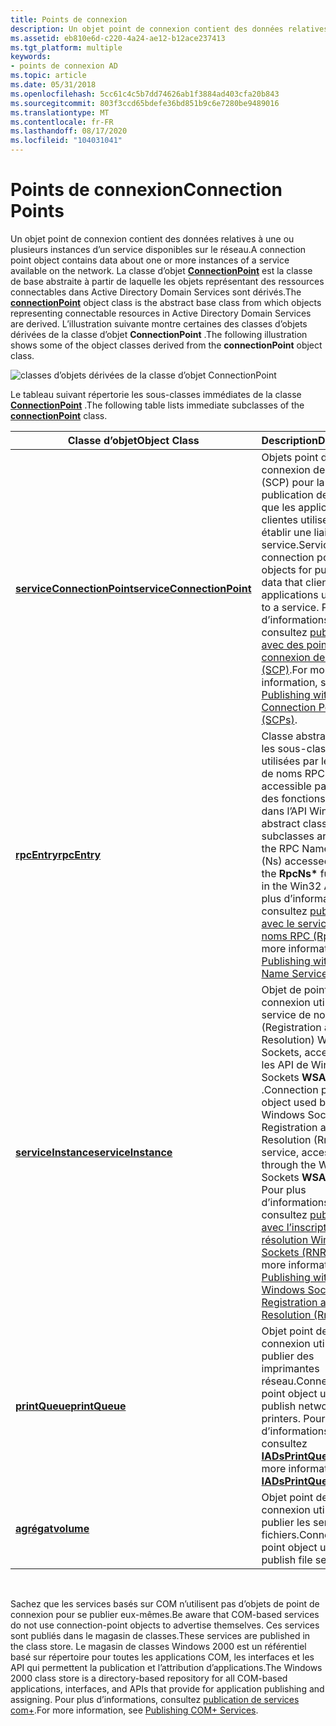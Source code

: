 ```yaml
---
title: Points de connexion
description: Un objet point de connexion contient des données relatives à une ou plusieurs instances d’un service disponibles sur le réseau.
ms.assetid: eb810e6d-c220-4a24-ae12-b12ace237413
ms.tgt_platform: multiple
keywords:
- points de connexion AD
ms.topic: article
ms.date: 05/31/2018
ms.openlocfilehash: 5cc61c4c5b7dd74626ab1f3884ad403cfa20b843
ms.sourcegitcommit: 803f3ccd65bdefe36bd851b9c6e7280be9489016
ms.translationtype: MT
ms.contentlocale: fr-FR
ms.lasthandoff: 08/17/2020
ms.locfileid: "104031041"
---
```

# <a name="connection-points"></a><span data-ttu-id="2080d-104">Points de connexion</span><span class="sxs-lookup"><span data-stu-id="2080d-104">Connection Points</span></span>

<span data-ttu-id="2080d-105">Un objet point de connexion contient des données relatives à une ou plusieurs instances d’un service disponibles sur le réseau.</span><span class="sxs-lookup"><span data-stu-id="2080d-105">A connection point object contains data about one or more instances of a service available on the network.</span></span> <span data-ttu-id="2080d-106">La classe d’objet [**ConnectionPoint**](/windows/desktop/ADSchema/c-connectionpoint) est la classe de base abstraite à partir de laquelle les objets représentant des ressources connectables dans Active Directory Domain Services sont dérivés.</span><span class="sxs-lookup"><span data-stu-id="2080d-106">The [**connectionPoint**](/windows/desktop/ADSchema/c-connectionpoint) object class is the abstract base class from which objects representing connectable resources in Active Directory Domain Services are derived.</span></span> <span data-ttu-id="2080d-107">L’illustration suivante montre certaines des classes d’objets dérivées de la classe d’objet **ConnectionPoint** .</span><span class="sxs-lookup"><span data-stu-id="2080d-107">The following illustration shows some of the object classes derived from the **connectionPoint** object class.</span></span>

![classes d’objets dérivées de la classe d’objet ConnectionPoint](images/connection-points.png)

<span data-ttu-id="2080d-109">Le tableau suivant répertorie les sous-classes immédiates de la classe [**ConnectionPoint**](/windows/desktop/ADSchema/c-connectionpoint) .</span><span class="sxs-lookup"><span data-stu-id="2080d-109">The following table lists immediate subclasses of the [**connectionPoint**](/windows/desktop/ADSchema/c-connectionpoint) class.</span></span>



| <span data-ttu-id="2080d-110">Classe d’objet</span><span class="sxs-lookup"><span data-stu-id="2080d-110">Object Class</span></span>                                                    | <span data-ttu-id="2080d-111">Description</span><span class="sxs-lookup"><span data-stu-id="2080d-111">Description</span></span>                                                                                                                                                                                                                                                                                                              |
|-----------------------------------------------------------------|--------------------------------------------------------------------------------------------------------------------------------------------------------------------------------------------------------------------------------------------------------------------------------------------------------------------------|
| [<span data-ttu-id="2080d-112">**serviceConnectionPoint**</span><span class="sxs-lookup"><span data-stu-id="2080d-112">**serviceConnectionPoint**</span></span>](/windows/desktop/ADSchema/c-serviceconnectionpoint) | <span data-ttu-id="2080d-113">Objets point de connexion de service (SCP) pour la publication de données que les applications clientes utilisent pour établir une liaison à un service.</span><span class="sxs-lookup"><span data-stu-id="2080d-113">Service connection point (SCP) objects for publishing data that client applications use to bind to a service.</span></span> <span data-ttu-id="2080d-114">Pour plus d’informations, consultez [publication avec des points de connexion de service (SCP)](publishing-with-service-connection-points.md).</span><span class="sxs-lookup"><span data-stu-id="2080d-114">For more information, see [Publishing with Service Connection Points (SCPs)](publishing-with-service-connection-points.md).</span></span>                                                                               |
| [<span data-ttu-id="2080d-115">**rpcEntry**</span><span class="sxs-lookup"><span data-stu-id="2080d-115">**rpcEntry**</span></span>](/windows/desktop/ADSchema/c-rpcentry)                             | <span data-ttu-id="2080d-116">Classe abstraite dont les sous-classes sont utilisées par le service de noms RPC (NS) accessible par le biais des fonctions **RpcNs \*** dans l’API Win32.</span><span class="sxs-lookup"><span data-stu-id="2080d-116">An abstract class whose subclasses are used by the RPC Name Service (Ns) accessed through the **RpcNs\*** functions in the Win32 API.</span></span> <span data-ttu-id="2080d-117">Pour plus d’informations, consultez [publication avec le service de noms RPC (RpcNs)](publishing-with-the-rpc-name-service-rpcns.md).</span><span class="sxs-lookup"><span data-stu-id="2080d-117">For more information, see [Publishing with the RPC Name Service (RpcNs)](publishing-with-the-rpc-name-service-rpcns.md).</span></span>                                                          |
| [<span data-ttu-id="2080d-118">**serviceInstance**</span><span class="sxs-lookup"><span data-stu-id="2080d-118">**serviceInstance**</span></span>](/windows/desktop/ADSchema/c-serviceinstance)               | <span data-ttu-id="2080d-119">Objet de point de connexion utilisé par le service de nom RnR (Registration and Resolution) Windows Sockets, accessible via les API de Windows Sockets **WSA \*** .</span><span class="sxs-lookup"><span data-stu-id="2080d-119">Connection point object used by the Windows Sockets Registration and Resolution (RnR) name service, accessed through the Windows Sockets **WSA\*** APIs.</span></span> <span data-ttu-id="2080d-120">Pour plus d’informations, consultez [publication avec l’inscription et la résolution Windows Sockets (RNR)](publishing-with-windows-sockets-registration-and-resolution.md).</span><span class="sxs-lookup"><span data-stu-id="2080d-120">For more information, see [Publishing with Windows Sockets Registration and Resolution (RnR)](publishing-with-windows-sockets-registration-and-resolution.md).</span></span> |
| [<span data-ttu-id="2080d-121">**printQueue**</span><span class="sxs-lookup"><span data-stu-id="2080d-121">**printQueue**</span></span>](/windows/desktop/ADSchema/c-printqueue)                         | <span data-ttu-id="2080d-122">Objet point de connexion utilisé pour publier des imprimantes réseau.</span><span class="sxs-lookup"><span data-stu-id="2080d-122">Connection point object used to publish network printers.</span></span> <span data-ttu-id="2080d-123">Pour plus d’informations, consultez [**IADsPrintQueue**](/windows/desktop/api/iads/nn-iads-iadsprintqueue).</span><span class="sxs-lookup"><span data-stu-id="2080d-123">For more information, see [**IADsPrintQueue**](/windows/desktop/api/iads/nn-iads-iadsprintqueue).</span></span>                                                                                                                                                                                           |
| [<span data-ttu-id="2080d-124">**agrégat**</span><span class="sxs-lookup"><span data-stu-id="2080d-124">**volume**</span></span>](/windows/desktop/ADSchema/c-volume)                                 | <span data-ttu-id="2080d-125">Objet point de connexion utilisé pour publier les services de fichiers.</span><span class="sxs-lookup"><span data-stu-id="2080d-125">Connection point object used to publish file services.</span></span>                                                                                                                                                                                                                                                                   |



 

<span data-ttu-id="2080d-126">Sachez que les services basés sur COM n’utilisent pas d’objets de point de connexion pour se publier eux-mêmes.</span><span class="sxs-lookup"><span data-stu-id="2080d-126">Be aware that COM-based services do not use connection-point objects to advertise themselves.</span></span> <span data-ttu-id="2080d-127">Ces services sont publiés dans le magasin de classes.</span><span class="sxs-lookup"><span data-stu-id="2080d-127">These services are published in the class store.</span></span> <span data-ttu-id="2080d-128">Le magasin de classes Windows 2000 est un référentiel basé sur répertoire pour toutes les applications COM, les interfaces et les API qui permettent la publication et l’attribution d’applications.</span><span class="sxs-lookup"><span data-stu-id="2080d-128">The Windows 2000 class store is a directory-based repository for all COM-based applications, interfaces, and APIs that provide for application publishing and assigning.</span></span> <span data-ttu-id="2080d-129">Pour plus d’informations, consultez [publication de services com+](publishing-com-services.md).</span><span class="sxs-lookup"><span data-stu-id="2080d-129">For more information, see [Publishing COM+ Services](publishing-com-services.md).</span></span>

 

 